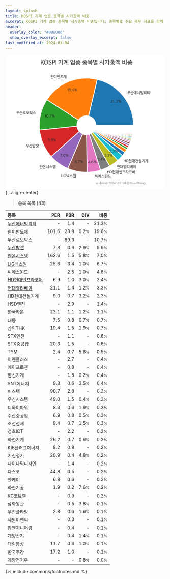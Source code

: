 ```yaml
---
layout: splash
title: KOSPI 기계 업종 종목별 시가총액 비중
excerpt: KOSPI 기계 업종 종목별 시가총액 비중입니다. 종목별로 주요 재무 지표를 함께 표시합니다.
header:
  overlay_color: "#800000"
  show_overlay_excerpt: false
last_modified_at: 2024-03-04
---
```



![KOSPI 기계 업종 종목별 시가총액 비중](/stats/sector/images/kospi_업종_기계_종목.png){: .align-center}


> **종목 목록 (43)**<a id="list"></a>

| **종목** | **PER** | **PBR** | **DIV** | **비중** |
| :------- | ------: | ------: | ------: | -------: |
| [두산에너빌리티](/034020/) | - | 1.4 | - | 21.3<small>%</small> |
| 한미반도체 | 101.6 | 23.8 | 0.2<small>%</small> | 19.6<small>%</small> |
| 두산로보틱스 | - | 89.3 | - | 10.7<small>%</small> |
| [두산밥캣](/241560/) | 7.3 | 0.9 | 2.9<small>%</small> | 9.9<small>%</small> |
| [한온시스템](/018880/) | 162.6 | 1.5 | 5.8<small>%</small> | 7.0<small>%</small> |
| [LIG넥스원](/079550/) | 25.6 | 3.4 | 1.0<small>%</small> | 6.7<small>%</small> |
| [씨에스윈드](/112610/) | - | 2.5 | 1.0<small>%</small> | 4.6<small>%</small> |
| [HD현대인프라코어](/042670/) | 6.9 | 1.0 | 3.0<small>%</small> | 3.4<small>%</small> |
| [현대엘리베이](/017800/) | 21.1 | 1.4 | 1.2<small>%</small> | 3.3<small>%</small> |
| HD현대건설기계 | 9.0 | 0.7 | 3.2<small>%</small> | 2.3<small>%</small> |
| HSD엔진 | - | 2.9 | - | 1.4<small>%</small> |
| 한국카본 | 22.1 | 1.1 | 1.2<small>%</small> | 1.1<small>%</small> |
| 대동 | 7.5 | 0.8 | 0.7<small>%</small> | 0.7<small>%</small> |
| 삼익THK | 19.4 | 1.5 | 1.9<small>%</small> | 0.7<small>%</small> |
| STX엔진 | - | 1.1 | - | 0.6<small>%</small> |
| STX중공업 | 20.3 | 1.5 | - | 0.6<small>%</small> |
| TYM | 2.4 | 0.7 | 5.6<small>%</small> | 0.5<small>%</small> |
| 이엔플러스 | - | 2.7 | - | 0.4<small>%</small> |
| 에이프로젠 | - | 0.8 | - | 0.4<small>%</small> |
| 한신기계 | - | 1.8 | 0.2<small>%</small> | 0.4<small>%</small> |
| SNT에너지 | 9.8 | 0.6 | 3.5<small>%</small> | 0.4<small>%</small> |
| 퍼스텍 | 90.7 | 2.8 | - | 0.3<small>%</small> |
| 우신시스템 | 49.0 | 1.5 | 0.4<small>%</small> | 0.3<small>%</small> |
| 디와이파워 | 8.3 | 0.6 | 1.9<small>%</small> | 0.3<small>%</small> |
| 수산중공업 | 6.9 | 0.8 | 0.5<small>%</small> | 0.3<small>%</small> |
| 조선선재 | 9.4 | 0.7 | 1.5<small>%</small> | 0.3<small>%</small> |
| 청호ICT | - | 2.2 | - | 0.2<small>%</small> |
| 화천기계 | 26.2 | 0.7 | 0.6<small>%</small> | 0.2<small>%</small> |
| KIB플러그에너지 | 8.2 | 0.8 | - | 0.2<small>%</small> |
| 기신정기 | 20.9 | 0.4 | 4.8<small>%</small> | 0.2<small>%</small> |
| 다이나믹디자인 | - | 1.4 | - | 0.2<small>%</small> |
| 다스코 | 44.8 | 0.5 | - | 0.2<small>%</small> |
| 엔케이 | 6.8 | 0.6 | - | 0.2<small>%</small> |
| 화천기공 | 1.9 | 0.2 | 7.6<small>%</small> | 0.2<small>%</small> |
| KC코트렐 | - | 0.9 | - | 0.2<small>%</small> |
| 삼화왕관 | - | 0.5 | 3.8<small>%</small> | 0.1<small>%</small> |
| 우진플라임 | 2.8 | 0.6 | 1.6<small>%</small> | 0.1<small>%</small> |
| 세원이앤씨 | - | 0.3 | - | 0.1<small>%</small> |
| 참엔지니어링 | - | 0.4 | - | 0.1<small>%</small> |
| 계양전기 | - | 0.4 | 1.4<small>%</small> | 0.1<small>%</small> |
| 대림통상 | 11.7 | 0.6 | 1.0<small>%</small> | 0.1<small>%</small> |
| 한국주강 | 17.2 | 1.0 | - | 0.1<small>%</small> |
| 계양전기우 | - | - | 0.8<small>%</small> | 0.0<small>%</small> |

{% include commons/footnotes.md %}